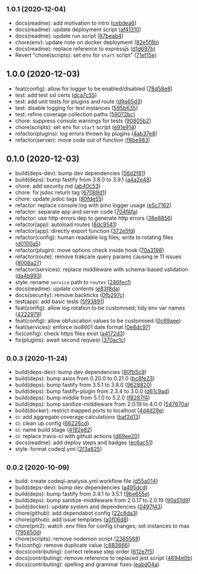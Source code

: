 ## <small>1.0.1 (2020-12-04)</small>

-   docs(readme): add motivation to intro ([cebdea6](https://github.com/Somerset-SIDeR-Programme/ydh-sider-obfuscation-service/commit/cebdea6))
-   docs(readme): update deployment script ([af41310](https://github.com/Somerset-SIDeR-Programme/ydh-sider-obfuscation-service/commit/af41310))
-   docs(readme): update run script ([87beab4](https://github.com/Somerset-SIDeR-Programme/ydh-sider-obfuscation-service/commit/87beab4))
-   chore(env): update note on docker deployment ([82e5f8b](https://github.com/Somerset-SIDeR-Programme/ydh-sider-obfuscation-service/commit/82e5f8b))
-   docs(readme): replace reference to expressjs ([d1d697b](https://github.com/Somerset-SIDeR-Programme/ydh-sider-obfuscation-service/commit/d1d697b))
-   Revert "chore(scripts): set env for `start` script" ([71ef15e](https://github.com/Somerset-SIDeR-Programme/ydh-sider-obfuscation-service/commit/71ef15e))

## 1.0.0 (2020-12-03)

-   feat(config): allow for logger to be enabled/disabled ([78d58e8](https://github.com/Somerset-SIDeR-Programme/ydh-sider-obfuscation-service/commit/78d58e8))
-   test: add test ssl certs ([dca7c55](https://github.com/Somerset-SIDeR-Programme/ydh-sider-obfuscation-service/commit/dca7c55))
-   test: add unit tests for plugins and route ([d9a65d3](https://github.com/Somerset-SIDeR-Programme/ydh-sider-obfuscation-service/commit/d9a65d3))
-   test: disable logging for test instances ([595b635](https://github.com/Somerset-SIDeR-Programme/ydh-sider-obfuscation-service/commit/595b635))
-   test: refine coverage collection paths ([59072bc](https://github.com/Somerset-SIDeR-Programme/ydh-sider-obfuscation-service/commit/59072bc))
-   chore: suppress console warnings for tests ([90805b2](https://github.com/Somerset-SIDeR-Programme/ydh-sider-obfuscation-service/commit/90805b2))
-   chore(scripts): set env for `start` script ([e91e914](https://github.com/Somerset-SIDeR-Programme/ydh-sider-obfuscation-service/commit/e91e914))
-   refactor(plugins): log errors thrown by plugins ([4ab37e8](https://github.com/Somerset-SIDeR-Programme/ydh-sider-obfuscation-service/commit/4ab37e8))
-   refactor(server): move code out of function ([f8be983](https://github.com/Somerset-SIDeR-Programme/ydh-sider-obfuscation-service/commit/f8be983))

## 0.1.0 (2020-12-03)

-   build(deps-dev): bump dev dependencies ([56d2f81](https://github.com/Somerset-SIDeR-Programme/ydh-sider-obfuscation-service/commit/56d2f81))
-   build(deps): bump fastify from 3.8.0 to 3.9.1 ([a4a2e48](https://github.com/Somerset-SIDeR-Programme/ydh-sider-obfuscation-service/commit/a4a2e48))
-   chore: add security.md ([ab40c53](https://github.com/Somerset-SIDeR-Programme/ydh-sider-obfuscation-service/commit/ab40c53))
-   chore: fix jsdoc return tag ([67089d1](https://github.com/Somerset-SIDeR-Programme/ydh-sider-obfuscation-service/commit/67089d1))
-   chore: update jsdoc tags ([80fde55](https://github.com/Somerset-SIDeR-Programme/ydh-sider-obfuscation-service/commit/80fde55))
-   refactor: replace console.log with pino logger usage ([e5c7162](https://github.com/Somerset-SIDeR-Programme/ydh-sider-obfuscation-service/commit/e5c7162))
-   refactor: separate app and server code ([704f4fa](https://github.com/Somerset-SIDeR-Programme/ydh-sider-obfuscation-service/commit/704f4fa))
-   refactor: use http-errors dep to generate http errors ([38e8856](https://github.com/Somerset-SIDeR-Programme/ydh-sider-obfuscation-service/commit/38e8856))
-   refactor(app): autoload routes ([8dc9541](https://github.com/Somerset-SIDeR-Programme/ydh-sider-obfuscation-service/commit/8dc9541))
-   refactor(app): directly export function ([372e5fd](https://github.com/Somerset-SIDeR-Programme/ydh-sider-obfuscation-service/commit/372e5fd))
-   refactor(config): human readable log files; write to rotating files ([d0100a5](https://github.com/Somerset-SIDeR-Programme/ydh-sider-obfuscation-service/commit/d0100a5))
-   refactor(plugin): move options check inside hook ([70a3198](https://github.com/Somerset-SIDeR-Programme/ydh-sider-obfuscation-service/commit/70a3198))
-   refactor(route): remove trakcare query params causing ie 11 issues ([8008a27](https://github.com/Somerset-SIDeR-Programme/ydh-sider-obfuscation-service/commit/8008a27))
-   refactor(services): replace middleware with schema-based validation ([da4b993](https://github.com/Somerset-SIDeR-Programme/ydh-sider-obfuscation-service/commit/da4b993))
-   style: rename `service` path to `routes` ([246fecf](https://github.com/Somerset-SIDeR-Programme/ydh-sider-obfuscation-service/commit/246fecf))
-   docs(readme): update contents ([e83f8da](https://github.com/Somerset-SIDeR-Programme/ydh-sider-obfuscation-service/commit/e83f8da))
-   docs(security): remove backticks ([0fb297c](https://github.com/Somerset-SIDeR-Programme/ydh-sider-obfuscation-service/commit/0fb297c))
-   test(app): add basic tests ([5f93891](https://github.com/Somerset-SIDeR-Programme/ydh-sider-obfuscation-service/commit/5f93891))
-   feat(config): allow log rotation to be customised; tidy env var names ([4222979](https://github.com/Somerset-SIDeR-Programme/ydh-sider-obfuscation-service/commit/4222979))
-   feat(config): allow obfuscation values to be customised ([0c69aee](https://github.com/Somerset-SIDeR-Programme/ydh-sider-obfuscation-service/commit/0c69aee))
-   feat(services): enforce iso8601 date format ([0e8dc97](https://github.com/Somerset-SIDeR-Programme/ydh-sider-obfuscation-service/commit/0e8dc97))
-   fix(config): check https files exist ([a4172d3](https://github.com/Somerset-SIDeR-Programme/ydh-sider-obfuscation-service/commit/a4172d3))
-   fix(plugins): await second request ([370ac1c](https://github.com/Somerset-SIDeR-Programme/ydh-sider-obfuscation-service/commit/370ac1c))

## <small>0.0.3 (2020-11-24)</small>

-   build(deps-dev): bump dev dependencies ([80fb5c9](https://github.com/Somerset-SIDeR-Programme/ydh-sider-obfuscation-service/commit/80fb5c9))
-   build(deps): bump axios from 0.20.0 to 0.21.0 ([bc8fe23](https://github.com/Somerset-SIDeR-Programme/ydh-sider-obfuscation-service/commit/bc8fe23))
-   build(deps): bump fastify from 3.5.1 to 3.8.0 ([9628820](https://github.com/Somerset-SIDeR-Programme/ydh-sider-obfuscation-service/commit/9628820))
-   build(deps): bump fastify-plugin from 2.3.4 to 3.0.0 ([d61c9ad](https://github.com/Somerset-SIDeR-Programme/ydh-sider-obfuscation-service/commit/d61c9ad))
-   build(deps): bump middie from 5.1.0 to 5.2.0 ([f8287f4](https://github.com/Somerset-SIDeR-Programme/ydh-sider-obfuscation-service/commit/f8287f4))
-   build(deps): bump sanitize-middleware from 2.0.19 to 4.0.0 ([547670a](https://github.com/Somerset-SIDeR-Programme/ydh-sider-obfuscation-service/commit/547670a))
-   build(docker): restrict mapped ports to localhost ([4d4d29e](https://github.com/Somerset-SIDeR-Programme/ydh-sider-obfuscation-service/commit/4d4d29e))
-   ci: add aggregate coverage calculations ([baf2d13](https://github.com/Somerset-SIDeR-Programme/ydh-sider-obfuscation-service/commit/baf2d13))
-   ci: clean up config ([66226cd](https://github.com/Somerset-SIDeR-Programme/ydh-sider-obfuscation-service/commit/66226cd))
-   ci: name build stage ([4192e82](https://github.com/Somerset-SIDeR-Programme/ydh-sider-obfuscation-service/commit/4192e82))
-   ci: replace travis-ci with github actions ([d69ee20](https://github.com/Somerset-SIDeR-Programme/ydh-sider-obfuscation-service/commit/d69ee20))
-   docs(readme): add deploy steps and badges ([ec6ac51](https://github.com/Somerset-SIDeR-Programme/ydh-sider-obfuscation-service/commit/ec6ac51))
-   style: format codeql.yml ([2f3a825](https://github.com/Somerset-SIDeR-Programme/ydh-sider-obfuscation-service/commit/2f3a825))

## <small>0.0.2 (2020-10-09)</small>

-   build: create codeql-analysis.yml workflow file ([d55a014](https://github.com/Somerset-SIDeR-Programme/ydh-sider-obfuscation-service/commit/d55a014))
-   build(deps-dev): bump dev dependencies ([a495dcd](https://github.com/Somerset-SIDeR-Programme/ydh-sider-obfuscation-service/commit/a495dcd))
-   build(deps): bump fastify from 3.4.1 to 3.5.1 ([9be655e](https://github.com/Somerset-SIDeR-Programme/ydh-sider-obfuscation-service/commit/9be655e))
-   build(deps): bump sanitize-middleware from 2.0.17 to 2.0.19 ([90a51d9](https://github.com/Somerset-SIDeR-Programme/ydh-sider-obfuscation-service/commit/90a51d9))
-   build(docker): update system and dependencies ([0497f43](https://github.com/Somerset-SIDeR-Programme/ydh-sider-obfuscation-service/commit/0497f43))
-   chore(github): add dependabot config ([22c8da3](https://github.com/Somerset-SIDeR-Programme/ydh-sider-obfuscation-service/commit/22c8da3))
-   chore(github): add issue templates ([a0f06d8](https://github.com/Somerset-SIDeR-Programme/ydh-sider-obfuscation-service/commit/a0f06d8))
-   chore(pm2): watch .env files for config changes; set instances to max ([795650d](https://github.com/Somerset-SIDeR-Programme/ydh-sider-obfuscation-service/commit/795650d))
-   chore(scripts): remove nodemon script ([2385588](https://github.com/Somerset-SIDeR-Programme/ydh-sider-obfuscation-service/commit/2385588))
-   fix(config): remove duplicate value ([c883666](https://github.com/Somerset-SIDeR-Programme/ydh-sider-obfuscation-service/commit/c883666))
-   docs(contributing): correct release step order ([612e7f5](https://github.com/Somerset-SIDeR-Programme/ydh-sider-obfuscation-service/commit/612e7f5))
-   docs(contributing): remove reference to replaced jest script ([4694e0b](https://github.com/Somerset-SIDeR-Programme/ydh-sider-obfuscation-service/commit/4694e0b))
-   docs(contributing): spelling and grammar fixes ([eabd04a](https://github.com/Somerset-SIDeR-Programme/ydh-sider-obfuscation-service/commit/eabd04a))
